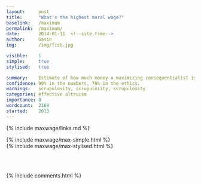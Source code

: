```yaml
---
layout:     post
title:      "What's the highest moral wage?"
baselink:   /maximum
permalink:  /maximum/
date:       2014-01-11  <!--site.time-->
author:     Gavin   
img:		/img/fish.jpg

visible:    1
simple:		true
stylised:	true

summary:    Estimate of how much money a maximizing consequentialist is allowed.
confidence:	90% in the numbers, 70% in the ethics.
warnings:   scrupulosity, scrupulosity, scrupulosity
categories: effective altruism
importance: 8
wordcount: 	2169
started:    2013
---
```


{%	include maxwage/links.md	%} 



<div id="simple" class="tabContent">
	{%	include maxwage/max-simple.html	%}
</div>

<div id="stylised" class="tabContent defaultOpen">
	{%	include maxwage/max-stylised.html	%}
</div>

<br><br>


{%  include comments.html %}